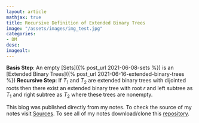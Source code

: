 ```yaml
---
layout: article
mathjax: true
title: Recursive Definition of Extended Binary Trees
image: "/assets/images/img_test.jpg"
categories:
- DM
desc:   
imagealt: 
---
```


**Basis Step**: An empty [Sets]({% post_url 2021-06-08-sets %}) is an [Extended Binary Trees]({% post_url 2021-06-16-extended-binary-trees %})
**Recursive Step**: If $T_1$ and $T_2$ are extended binary trees with dijointed roots then there exist an extended binary tree with root $r$ and left subtree as $T_1$ and right subtree as $T_2$ where these trees are nonempty.


































































































































































































































































































































































This blog was published directly from my notes.
To check the source of my notes visit [Sources](sources.html).
To see all of my notes download/clone this [repository](https://github.com/bovem/CS).